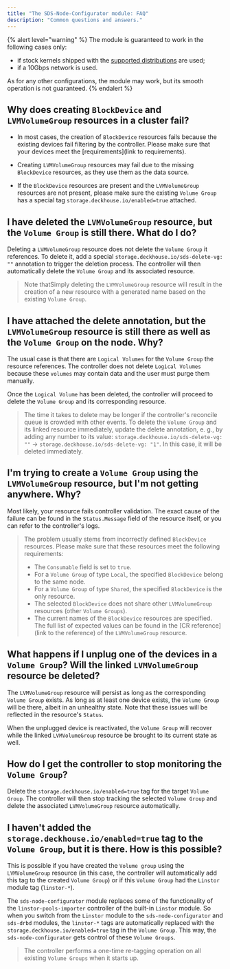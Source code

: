 ```yaml
---
title: "The SDS-Node-Configurator module: FAQ"
description: "Common questions and answers."
---
```

{% alert level="warning" %}
The module is guaranteed to work in the following cases only:
- if stock kernels shipped with the [supported distributions](../../supported_versions.html#linux) are used;
- if a 10Gbps network is used.

As for any other configurations, the module may work, but its smooth operation is not guaranteed.
{% endalert %}

## Why does creating `BlockDevice` and `LVMVolumeGroup` resources in a cluster fail?

* In most cases, the creation of `BlockDevice` resources fails because the existing devices fail filtering by the controller. Please make sure that your devices meet the [requirements](link to requirements).

* Creating `LVMVolumeGroup` resources may fail due to the missing `BlockDevice` resources, as they use them as the data source.

* If the `BlockDevice` resources are present and the `LVMVolumeGroup` resources are not present, please make sure the existing `Volume Group` has a special tag `storage.deckhouse.io/enabled=true` attached.

## I have deleted the `LVMVolumeGroup` resource, but the `Volume Group` is still there. What do I do?

Deleting a `LVMVolumeGroup` resource does not delete the `Volume Group` it references. To delete it, 
add a special `storage.deckhouse.io/sds-delete-vg: ""` annotation to trigger the deletion process. The controller will then automatically delete the
`Volume Group` and its associated resource.

> Note thatSimply deleting the `LVMVolumeGroup` resource will result in the creation of a new resource with a generated name based on the existing `Volume Group`.

## I have attached the delete annotation, but the `LVMVolumeGroup` resource is still there as well as the `Volume Group` on the node. Why?

The usual case is that there are `Logical Volumes` for the `Volume Group` the resource references. The controller does not delete `Logical Volumes` because these `volumes` may contain data and the user must purge them manually.

Once the `Logical Volume` has been deleted, the controller will proceed to delete the `Volume Group` and its corresponding resource.

> The time it takes to delete may be longer if the controller's reconcile queue is crowded with other events. To delete the `Volume Group` and its linked resource immediately, update the delete annotation, e. g., by adding any number to its value: `storage.deckhouse.io/sds-delete-vg: ""` -> `storage.deckhouse.io/sds-delete-vg: "1"`.
> In this case, it will be deleted immediately.

## I'm trying to create a `Volume Group` using the `LVMVolumeGroup` resource, but I'm not getting anywhere. Why?

Most likely, your resource fails controller validation.
The exact cause of the failure can be found in the `Status.Message` field of the resource itself, 
or you can refer to the controller's logs.

> The problem usually stems from incorrectly defined `BlockDevice` resources. Please make sure that these resources meet the following requirements:
> - The `Consumable` field is set to `true`.
> - For a `Volume Group` of type `Local`, the specified `BlockDevice` belong to the same node.
> - For a `Volume Group` of type `Shared`, the specified `BlockDevice` is the only resource.
> - The selected `BlockDevice` does not share other `LVMVolumeGroup` resources (other `Volume Groups`).
> - The current names of the `BlockDevice` resources are specified.
> The full list of expected values can be found in the [CR reference](link to the reference) of the `LVMVolumeGroup` resource.

## What happens if I unplug one of the devices in a `Volume Group`? Will the linked `LVMVolumeGroup` resource be deleted?

The `LVMVolumeGroup` resource will persist as long as the corresponding `Volume Group` exists. As long as at least one device exists, the `Volume Group` will be there, albeit in an unhealthy state.
Note that these issues will be reflected in the resource's `Status`.

When the unplugged device is reactivated, the `Volume Group` will recover while the linked `LVMVolumeGroup` resource be brought to its current state as well.

## How do I get the controller to stop monitoring the `Volume Group`?

Delete the `storage.deckhouse.io/enabled=true` tag for the target `Volume Group`. The controller will then stop tracking the selected `Volume Group` and delete the associated `LVMVolumeGroup` resource automatically.

## I haven't added the `storage.deckhouse.io/enabled=true` tag to the `Volume Group`, but it is there. How is this possible?

This is possible if you have created the `Volume group` using the `LVMVolumeGroup` resource (in this case, the controller will automatically add this tag to the created `Volume Group`) or if this `Volume Group` had the `Linstor` module tag (`linstor-*`).

The `sds-node-configurator` module replaces some of the functionality of the `linstor-pools-importer` controller of the built-in `Linstor` module.
So when you switch from the `Linstor` module to the `sds-node-configurator` and `sds-drbd` modules, the `linstor-*` tags are automatically replaced with the `storage.deckhouse.io/enabled=true` tag in the `Volume Group`. This way, the `sds-node-configurator` gets control of these `Volume Groups`.

> The controller performs a one-time re-tagging operation on all existing `Volume Groups` when it starts up.
